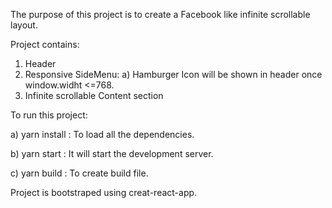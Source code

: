 The purpose of this project is to create a Facebook like infinite scrollable layout.

Project contains:

1) Header
2) Responsive SideMenu:
    a) Hamburger Icon will be shown in header once window.widht <=768.
3) Infinite scrollable Content section

To run this project:

  a) yarn install : To load all the dependencies.
  
  b) yarn start : It will start the development server.
  
  c) yarn build : To create build file.


Project is bootstraped using creat-react-app.

